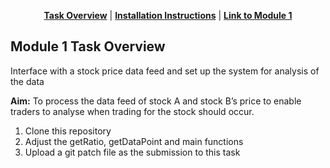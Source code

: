 

<p align="center"> 
	<b><a href="#task">Task Overview</a></b>
	|
	<b><a href="#installation">Installation Instructions</a></b>
	| 
	<b><a href="https://www.insidesherpa.com/modules/R5iK7HMxJGBgaSbvk/gtAhtcvke9AFCzqME" target="_blank">Link to Module 1</a></b>		



<h2 id="task"> Module 1 Task Overview </h2>
<p>Interface with a stock price data feed and set up the system for analysis of the data</p>
<p> <b>Aim:</b> To process the data feed of stock A and stock B’s price to enable traders to analyse when trading for the stock should occur.</p>

<ol>
	<li>Clone this repository</li>
	<li>Adjust the getRatio, getDataPoint and main functions</li>
	<li>Upload a git patch file as the submission to this task</li>
	
</ol>
